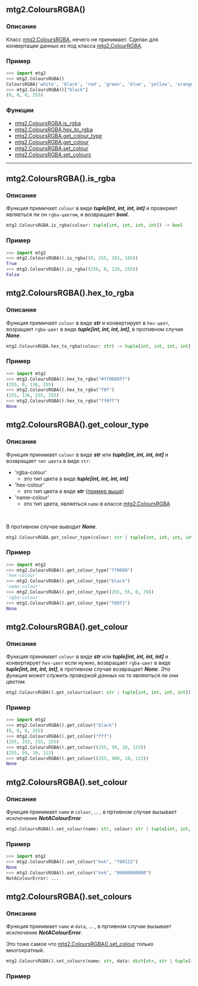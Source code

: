 ## mtg2.ColoursRGBA()
### Описание
Класс [mtg2.ColoursRGBA](https://github.com/romanin-rf/mtg.py/blob/main/tutorials/mtg2/ColoursRGBA.md), нечего не принимает. Сделан для конвертации данных из под класса [mtg2.ColourRGBA](https://github.com/romanin-rf/mtg.py/blob/main/tutorials/mtg2/ColourRGBA.md).

### Пример
```python
>>> import mtg2
>>> mtg2.ColoursRGBA()
ColoursRGBA('white', 'black', 'red', 'green', 'blue', 'yellow', 'orange', 'pink', 'purple', 'cyan', 'gold', 'marine', 'brown')
>>> mtg2.ColoursRGBA()["black"]
(0, 0, 0, 255)
```

### Функции
- [mtg2.ColoursRGBA.is_rgba](https://github.com/romanin-rf/mtg.py/blob/main/tutorials/mtg2/ColoursRGBA.md#mtg2coloursrgbais_rgba)
- [mtg2.ColoursRGBA.hex_to_rgba](https://github.com/romanin-rf/mtg.py/blob/main/tutorials/mtg2/ColoursRGBA.md#mtg2coloursrgbahex_to_rgba)
- [mtg2.ColoursRGBA.get_colour_type](https://github.com/romanin-rf/mtg.py/blob/main/tutorials/mtg2/ColoursRGBA.md#mtg2coloursrgbaget_colour_type)
- [mtg2.ColoursRGBA.get_colour](https://github.com/romanin-rf/mtg.py/blob/main/tutorials/mtg2/ColoursRGBA.md#mtg2coloursrgbaget_colour)
- [mtg2.ColoursRGBA.set_colour](https://github.com/romanin-rf/mtg.py/blob/main/tutorials/mtg2/ColoursRGBA.md#mtg2coloursrgbaset_colour)
- [mtg2.ColoursRGBA.set_colours](https://github.com/romanin-rf/mtg.py/blob/main/tutorials/mtg2/ColoursRGBA.md#mtg2coloursrgbaset_colours)

<hr>

## mtg2.ColoursRGBA().is_rgba
### Описание
Функция примичает `colour` в виде ***tuple[int, int, int, int]*** и проверяет являеться ли он `rgba-цветом`, и возвращает ***bool***.
```python
mtg2.ColoursRGBA.is_rgba(colour: tuple[int, int, int, int]) -> bool
```
### Пример
```python
>>> import mtg2
>>> mtg2.ColoursRGBA().is_rgba((0, 255, 183, 185))
True
>>> mtg2.ColoursRGBA().is_rgba((256, 0, 128, 255))
False
```
## mtg2.ColoursRGBA().hex_to_rgba
### Описание
Функция примичает `colour` в виде ***str*** и конвертирует в `hex-цвет`, возращает `rgba-цвет` в виде ***tuple[int, int, int, int]***, в противном случае ***None***.
```python
mtg2.ColoursRGBA.hex_to_rgba(colour: str) -> tuple[int, int, int, int] | None:
```
### Пример
```python
>>> import mtg2
>>> mtg2.ColoursRGBA().hex_to_rgba("#ff0088ff")
(255, 0, 136, 255)
>>> mtg2.ColoursRGBA().hex_to_rgba("f8f")
(255, 136, 255, 255)
>>> mtg2.ColoursRGBA().hex_to_rgba("ff0ff")
None
```
## mtg2.ColoursRGBA().get_colour_type
### Описание
Функция принимает `colour` в виде ***str*** или ***tuple[int, int, int, int]*** и возвращает `тип цвета` в виде `str`:
- 'rgba-colour'
    - это тип цвета в виде ***tuple[int, int, int, int]***
- 'hex-colour'
    - это тип цвета в виде ***str*** ([пример выше](https://github.com/romanin-rf/mtg.py/blob/main/tutorials/mtg2/ColoursRGBA.md#пример-2))
- 'name-colour'
    - это тип цвета, являеться `name` в классе [mtg2.ColoursRGBA](https://github.com/romanin-rf/mtg.py/blob/main/tutorials/mtg2/ColoursRGBA.md#пример)

<br>

В противном случае выводит ***None***.
```python
mtg2.ColoursRGBA.get_colour_type(colour: str | tuple[int, int, int, int]) -> Literal['rgba-colour', 'hex-colour', 'name-colour'] | None
```
### Пример
```python
>>> import mtg2
>>> mtg2.ColoursRGBA().get_colour_type("ff0088")
'hex-colour'
>>> mtg2.ColoursRGBA().get_colour_type("black")
'name-colour'
>>> mtg2.ColoursRGBA().get_colour_type((255, 55, 0, 78))
'rgba-colour'
>>> mtg2.ColoursRGBA().get_colour_type("f80f1")
None
```
## mtg2.ColoursRGBA().get_colour
### Описание
Функция принимает `colour` в виде ***str*** или ***tuple[int, int, int, int]*** и конвертирует `hex-цвет` если нужно, возвращает `rgba-цвет` в виде ***tuple[int, int, int, int]***, в противном случае возвращает ***None***. *Эта функция может служить проверкой данных на то являються ли они цветом.*
```python
mtg2.ColoursRGBA().get_colour(colour: str | tuple[int, int, int, int]) -> tuple[int, int, int, int] | None
```
### Пример
```python
>>> import mtg2
>>> mtg2.ColoursRGBA().get_colour("black")
(0, 0, 0, 255)
>>> mtg2.ColoursRGBA().get_colour("fff")
(255, 255, 255, 255)
>>> mtg2.ColoursRGBA().get_colour((255, 99, 10, 123))
(255, 99, 10, 123)
>>> mtg2.ColoursRGBA().get_colour((255, 988, 10, 123))
None
```
## mtg2.ColoursRGBA().set_colour
### Описание
Функция принимает `name` и `colour`, ... , в пртивном случае вызывает исключение ***NotAColourError***.
```python
mtg2.ColoursRGBA().set_colour(name: str, colour: str | tuple[int, int, int, int]) -> None
```
### Пример
```python
>>> import mtg2
>>> mtg2.ColoursRGBA().set_colour("kek", "f80122")
None
>>> mtg2.ColoursRGBA().set_colour("kek", "00000000000")
NotAColourError: ...
```
## mtg2.ColoursRGBA().set_colours
### Описание
Функция принимает `name` и `data`, ... , в пртивном случае вызывает исключение ***NotAColourError***.

Это тоже самое что [mtg2.ColoursRGBA().set_colour](https://github.com/romanin-rf/mtg.py/blob/main/tutorials/mtg2/ColoursRGBA.md#mtg2coloursrgbaset_colour) только многократный.
```python
mtg2.ColoursRGBA().set_colours(name: str, data: dict[str, str | tuple[int, int, int, int]]) -> None
```
### Пример
```python

```
